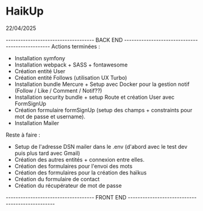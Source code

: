 # HaikUp

22/04/2025

------------------------------------ BACK END ------------------------------------------------
Actions terminées : 
- Installation symfony 
- Installation webpack + SASS + fontawesome
- Création entité User
- Création entité Follows (utilisation UX Turbo)
- Installation bundle Mercure + Setup avec Docker pour la gestion notif (Follow / Like / Comment / Notif??)
- Installation security bundle + setup Route et création User avec FormSignUp
- Création formulaire formSignUp (setup des champs + constraints pour mot de passe et username).
- Installation Mailer


Reste à faire :
- Setup de l'adresse DSN mailer dans le .env (d'abord avec le test dev puis plus tard avec Gmail)
- Création des autres entités + connexion entre elles. 
- Création des formulaires pour l'envoi des mots
- Création des formulaires pour la création des haïkus
- Création du formulaire de contact
- Création du récupérateur de mot de passe






------------------------------------ FRONT END ------------------------------------------------
